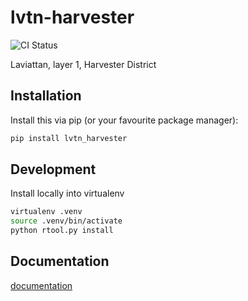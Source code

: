 # lvtn-harvester

<p align="center">

![CI Status](https://github.com/adsabs/lvtn-harvester/actions/workflows/ci.yml/badge.svg)

  <!--
  <a href="https://codecov.io/gh/adsabs/lvtn_harvester">
    <img src="https://img.shields.io/codecov/c/github/adsabs/lvtn_harvester.svg?logo=codecov&logoColor=fff&style=flat-square" alt="Test coverage percentage">
  </a>
  //-->
</p>

Laviattan, layer 1, Harvester District

## Installation

Install this via pip (or your favourite package manager):

```bash
pip install lvtn_harvester
```

## Development

Install locally into virtualenv

```bash
virtualenv .venv
source .venv/bin/activate
python rtool.py install
```

## Documentation

[documentation](https://lvtn_harvester.readthedocs.io)
